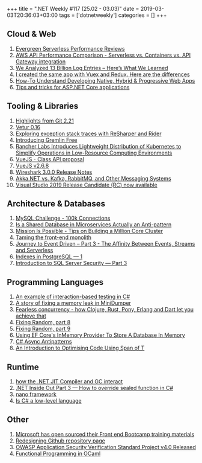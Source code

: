 +++
title = ".NET Weekly #117 (25.02 - 03.03)"
date = 2019-03-03T20:36:03+03:00
tags = ['dotnetweekly']
categories = []
+++

## Cloud & Web

1. [Evergreen Serverless Performance Reviews](https://mikhail.io/2019/02/evergreen-serverless-performance-reviews/)
1. [AWS API Performance Comparison - Serverless vs. Containers vs. API Gateway integration](https://www.alexdebrie.com/posts/aws-api-performance-comparison/)
1. [We Analyzed 13 Billion Log Entries – Here’s What We Learned](https://kinsta.com/blog/analyzing-log-entries/)
1. [I created the same app with Vuex and Redux. Here are the differences](https://medium.com/javascript-in-plain-english/similarities-and-differences-between-vuex-and-redux-by-developing-an-application-be3df0164b22)
1. [How-To Understand Developing Native, Hybrid & Progressive Web Apps](https://creatorsneverdie.com/blog/item?q=the-cost-of-developing-native-hyrbid-progressive-web-apps)
1. [Tips and tricks for ASP.NET Core applications](https://dusted.codes/advanced-tips-and-tricks-for-aspnet-core-applications)

<!--more-->

## Tooling & Libraries

1. [Highlights from Git 2.21](https://github.blog/2019-02-24-highlights-from-git-2-21/)
1. [Vetur 0.16](https://github.com/vuejs/vetur/blob/master/CHANGELOG.md#0160--2019-02-18)
1. [Exploring exception stack traces with ReSharper and Rider](https://blog.jetbrains.com/dotnet/2019/02/26/exploring-exception-stack-traces-resharper-rider/)
1. [Introducing Gremlin Free](https://www.gremlin.com/blog/introducing-gremlin-free/)
1. [Rancher Labs Introduces Lightweight Distribution of Kubernetes to Simplify Operations in Low-Resource Computing Environments](https://rancher.com/press/2019-02-26-press-release-rancher-labs-introduces-lightweight-distribution-kubernetes-simplify/?campaign-queries=hacker-news)
1. [VueJS - Class API proposal](https://github.com/vuejs/rfcs/pull/17)
1. [VueJS v2.6.8](https://github.com/vuejs/vue/releases/tag/v2.6.8)
1. [Wireshark 3.0.0 Release Notes](https://www.wireshark.org/docs/relnotes/wireshark-3.0.0.html)
1. [Akka.NET vs. Kafka, RabbitMQ, and Other Messaging Systems](https://petabridge.com/blog/akkadotnet-vs-kafka/)
1. [Visual Studio 2019 Release Candidate (RC) now available](https://devblogs.microsoft.com/visualstudio/visual-studio-2019-release-candidate-rc-now-available/)

## Architecture & Databases

1. [MySQL Challenge - 100k Connections](https://www.percona.com/blog/2019/02/25/mysql-challenge-100k-connections/)
1. [Is a Shared Database in Microservices Actually an Anti-pattern](https://hackernoon.com/is-shared-database-in-microservices-actually-anti-pattern-8cc2536adfe4)
1. [Mission Is Possible - Tips on Building a Million Core Cluster](https://blogs.univa.com/2019/02/mission-is-possible:-tips-on-building-a-million-core-cluster/)
1. [Taming the front-end monolith](https://blog.logrocket.com/taming-the-front-end-monolith-dbaede402c39)
1. [Journey to Event Driven – Part 3 - The Affinity Between Events, Streams and Serverless](https://www.confluent.io/blog/journey-to-event-driven-part-3-affinity-between-events-streams-serverless)
1. [Indexes in PostgreSQL — 1](https://habr.com/en/company/postgrespro/blog/441962/)
1. [Introduction to SQL Server Security — Part 3](https://www.red-gate.com/simple-talk/sysadmin/data-protection-and-privacy/introduction-to-sql-server-security-part-3/)

## Programming Languages

1. [An example of interaction-based testing in C#](http://blog.ploeh.dk/2019/02/25/an-example-of-interaction-based-testing-in-c/)
1. [A story of fixing a memory leak in MiniDumper](https://lowleveldesign.org/2019/02/22/a-story-of-fixing-a-memory-leak-in-minidumper/)
1. [Fearless concurrency - how Clojure, Rust, Pony, Erlang and Dart let you achieve that](https://sites.google.com/a/athaydes.com/renato-athaydes/posts/fearlessconcurrencyhowclojurerustponyerlanganddartletyouachievethat)
1. [Fixing Random, part 8](https://ericlippert.com/2019/02/26/fixing-random-part-8/)
1. [Fixing Random, part 9](https://ericlippert.com/2019/02/28/fixing-random-part-9/)
1. [Using EF Core's InMemory Provider To Store A Database In Memory](https://exceptionnotfound.net/ef-core-inmemory-asp-net-core-store-database)
1. [C# Async Antipatterns](https://markheath.net/post/async-antipatterns)
1. [An Introduction to Optimising Code Using Span of T](https://www.stevejgordon.co.uk/an-introduction-to-optimising-code-using-span-t)

## Runtime

1. [how the .NET JIT Compiler and GC interact](https://stackoverflow.com/questions/17130382/understanding-garbage-collection-in-net/17131389#17131389)
1. [.NET Inside Out Part 3 — How to override sealed function in C#](https://blog.adamfurmanek.pl/2017/02/11/how-to-override-sealed-function-in-c/)
1. [nano framework](https://github.com/nanoframework/Home)
1. [Is C# a low-level language](https://mattwarren.org/2019/03/01/Is-CSharp-a-low-level-language/)

## Other

1. [Microsoft has open sourced their Front end Bootcamp training materials](https://github.com/Microsoft/frontend-bootcamp)
1. [Redesigning Github repository page](http://tonsky.me/blog/github-redesign/)
1. [OWASP Application Security Verification Standard Project v4.0 Released](https://www.owasp.org/index.php/Category:OWASP_Application_Security_Verification_Standard_Project)
1. [Functional Programming in OCaml](http://www.cs.cornell.edu/courses/cs3110/2019sp/textbook/)
